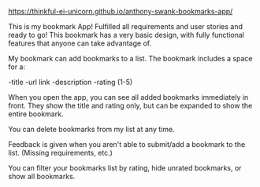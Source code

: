 https://thinkful-ei-unicorn.github.io/anthony-swank-bookmarks-app/

This is my bookmark App! Fulfilled all requirements and user stories and ready to go! This bookmark has a very basic design, with fully functional features that anyone can take advantage of.

My bookmark can add bookmarks to a list. The bookmark includes a space for a:

-title 
-url link 
-description 
-rating (1-5)

When you open the app, you can see all added bookmarks immediately in front. They show the title and rating only, but can be expanded to show the entire bookmark.

You can delete bookmarks from my list at any time.

Feedback is given when you aren't able to submit/add a bookmark to the list. (Missing requirements, etc.)

You can filter your bookmarks list by rating, hide unrated bookmarks, or show all bookmarks.
